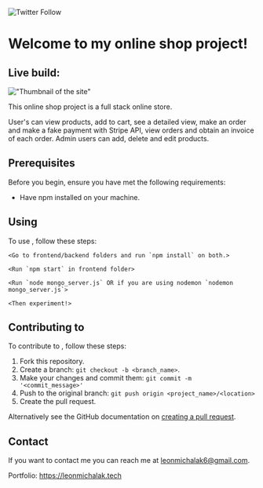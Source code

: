 ![Twitter Follow](https://img.shields.io/twitter/follow/LeonMichalak?style=social)

# Welcome to my online shop project!

## Live build: <Not live yet...>

!["Thumbnail of the site"](https://github.com/NinjaInShade/online-shop/blob/master/design/ShopThumbnail.png)

This online shop project is a full stack online store.

User's can view products, add to cart, see a detailed view, make an order and make a fake payment with Stripe API, view orders and obtain an invoice of each order. Admin users can add, delete and edit products.

## Prerequisites

Before you begin, ensure you have met the following requirements:
* Have npm installed on your machine.

## Using <OnlineShop>

To use <OnlineShop>, follow these steps:

```
<Go to frontend/backend folders and run `npm install` on both.>

<Run `npm start` in frontend folder>

<Run `node mongo_server.js` OR if you are using nodemon `nodemon mongo_server.js`>

<Then experiment!>

```


## Contributing to <OnlineShop>

To contribute to <OnlineShop>, follow these steps:

1. Fork this repository.
2. Create a branch: `git checkout -b <branch_name>`.
3. Make your changes and commit them: `git commit -m '<commit_message>'`
4. Push to the original branch: `git push origin <project_name>/<location>`
5. Create the pull request.

Alternatively see the GitHub documentation on [creating a pull request](https://help.github.com/en/github/collaborating-with-issues-and-pull-requests/creating-a-pull-request).

## Contact

If you want to contact me you can reach me at <leonmichalak6@gmail.com>.

Portfolio: <https://leonmichalak.tech>
